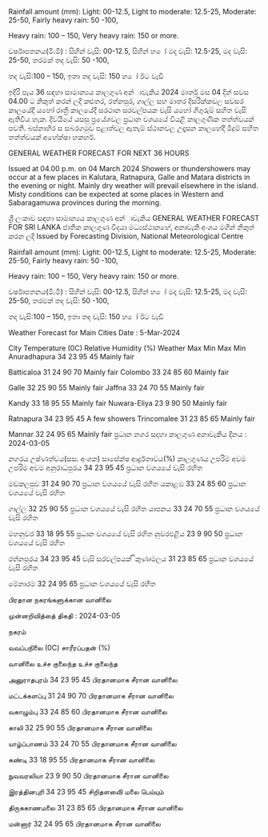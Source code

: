 Rainfall amount (mm): Light: 00-12.5, Light to moderate: 12.5-25, Moderate: 25-50, Fairly heavy rain: 50 -100,

Heavy rain: 100 – 150, Very heavy rain: 150 or more.

වර්ෂාපතනය(මි.මී) : සිහින් වැසි: 00-12.5, සිහින් හ ෝ මද වැසි: 12.5-25, මද වැසි: 25-50, තරමක් තද වැසි: 50 -100,

තද වැසි:100 – 150, ඉතා තද වැසි: 150 හ ෝ ඊට වැඩි

ඉදිරි පැය 36 සඳහා සාමාන්‍යය කාලගුණ අන්‍ාවැකිය 2024 මාර්තු මස 04 දින්‍ සවස 04.00 ට නිකුත් කරන්‍ ලදි කළුතර, රත්නපුර, ගාල්ල සහ මාතර දිසරික්කවල සවසර කාලයේදී යහෝ රාත්‍රී කාලයේදී සරථාන සරවල්පයක වැසි යහෝ ගිගුරුම් සහිත වැසි ඇතිවිය හැක. දිවයියේ යසසු ප්‍රයේශවල ප්‍රධාන වශයයේ වියළි කාලගුණික තත්ත්වයක් පවතී. බස්නාහිර ස සබරගමුව පළාත්වල ඇතැම් ස්ථානවල උදෑසන කාලහේදී මීදුම් සහිත තත්ත්වයක් අහේක්ෂා හකහර්.

GENERAL WEATHER FORECAST FOR NEXT 36 HOURS

Issued at 04.00 p.m. on 04 March 2024 Showers or thundershowers may occur at a few places in Kalutara, Ratnapura, Galle and Matara districts in the evening or night. Mainly dry weather will prevail elsewhere in the island. Misty conditions can be expected at some places in Western and Sabaragamuwa provinces during the morning.

ශ්‍රී ලංකාව සඳහා සාමාන්‍යය කාලගුණ අන්‍ාවැකිය GENERAL WEATHER FORECAST FOR SRI LANKA ජාතික කාලගුණ විදයා මධ්‍යස්ථානහේ, අනාවැකි අංශය මගින් නිකුත් කරන ලදි Issued by Forecasting Division, National Meteorological Centre

Rainfall amount (mm): Light: 00-12.5, Light to moderate: 12.5-25, Moderate: 25-50, Fairly heavy rain: 50 -100,

Heavy rain: 100 – 150, Very heavy rain: 150 or more.

වර්ෂාපතනය(මි.මී) : සිහින් වැසි: 00-12.5, සිහින් හ ෝ මද වැසි: 12.5-25, මද වැසි: 25-50, තරමක් තද වැසි: 50 -100,

තද වැසි:100 – 150, ඉතා තද වැසි: 150 හ ෝ ඊට වැඩි

Weather Forecast for Main Cities Date : 5-Mar-2024

City Temperature (0C) Relative Humidity (%) Weather Max Min Max Min Anuradhapura 34 23 95 45 Mainly fair

Batticaloa 31 24 90 70 Mainly fair Colombo 33 24 85 60 Mainly fair

Galle 32 25 90 55 Mainly fair Jaffna 33 24 70 55 Mainly fair

Kandy 33 18 95 55 Mainly fair Nuwara-Eliya 23 9 90 50 Mainly fair

Ratnapura 34 23 95 45 A few showers Trincomalee 31 23 85 65 Mainly fair

Mannar 32 24 95 65 Mainly fair ප්‍රධාන නගර සදහා කාලගුණ අනාවැකිය දිනය : 2024-03-05

නගරය උෂ්ණත්වය(සස. අංශක) සාසේක්ෂ ආර්ද්‍රතාවය(%) කාලගුණය උපරිම අවම උපරිම අවම අනුරාධපුරය 34 23 95 45 ප්‍රධාන වශයයේ වැසි රහිත

මඩකලපුව 31 24 90 70 ප්‍රධාන වශයයේ වැසි රහිත යකාළඹ 33 24 85 60 ප්‍රධාන වශයයේ වැසි රහිත

ගාල්ල 32 25 90 55 ප්‍රධාන වශයයේ වැසි රහිත යාපනය 33 24 70 55 ප්‍රධාන වශයයේ වැසි රහිත

මහනුවර 33 18 95 55 ප්‍රධාන වශයයේ වැසි රහිත නුවරඑළිය 23 9 90 50 ප්‍රධාන වශයයේ වැසි රහිත

රත්නපුරය 34 23 95 45 වැසි සරවල්පයක් ිකුණාමලය 31 23 85 65 ප්‍රධාන වශයයේ වැසි රහිත

මේනාරම 32 24 95 65 ප්‍රධාන වශයයේ වැසි රහිත

பிரதான நகரங்களுக்கான வானிலை

முன்னறிவித்தை் திகதி : 2024-03-05

நகரம்

வவப்பநிலை (0C) சாரீரப்பதன் (%)

வானிலை உச்ச குலைந்த உச்ச குலைந்த

அனுராதபுரம் 34 23 95 45 பிரதானமாக சீரான வானிலை

மட்டக்களப்பு 31 24 90 70 பிரதானமாக சீரான வானிலை

வகாழும்பு 33 24 85 60 பிரதானமாக சீரான வானிலை

காலி 32 25 90 55 பிரதானமாக சீரான வானிலை

யாழ்ப்பாணம் 33 24 70 55 பிரதானமாக சீரான வானிலை

கண்டி 33 18 95 55 பிரதானமாக சீரான வானிலை

நுவவரலியா 23 9 90 50 பிரதானமாக சீரான வானிலை

இரத்தினபுரி 34 23 95 45 சிறிதளவிை் மலை பெய்யும்

திருககாணமலை 31 23 85 65 பிரதானமாக சீரான வானிலை

மன்னார் 32 24 95 65 பிரதானமாக சீரான வானிலை